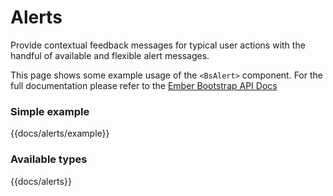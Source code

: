 # Alerts

Provide contextual feedback messages for typical user actions with the handful of available and flexible alert messages.

This page shows some example usage of the `<BsAlert>` component. For the full documentation please refer to the
[Ember Bootstrap API Docs](https://www.ember-bootstrap.com/api/classes/Components.Alert.html)

### Simple example
{{docs/alerts/example}}

### Available types
{{docs/alerts}}